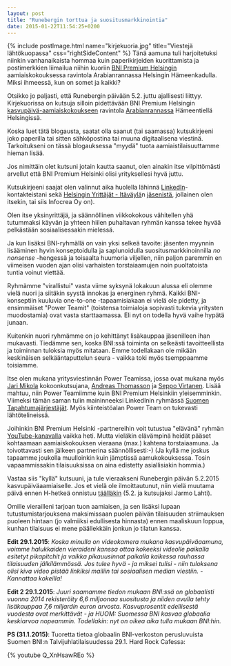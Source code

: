 ```yaml
---
layout: post
title: "Runebergin torttua ja suositusmarkkinointia"
date: 2015-01-22T11:54:25+0200
---
```


{% include postImage.html name="kirjekuoria.jpg" title="Viestejä lähtökuopassa" css="rightSideContent" %}
Tänä aamuna tuli harjoitetuksi niinkin vanhanaikaista hommaa kuin paperikirjeiden kuorittamista ja postimerkkien liimailua niihin kuoriin [BNI Premium Helsingin](http://bni.fi/helsinki-bni-premium-helsinki/) aamiaiskokouksessa ravintola Arabianrannassa Helsingin Hämeenkadulla. Miksi ihmeessä, kun on somet ja kaikki?<!--more-->

Otsikko jo paljasti, että Runebergin päivään 5.2. juttu ajallisesti liittyy. Kirjekuorissa on kutsuja silloin pidettävään BNI Premium Helsingin [kasvupäivä-aamiaiskokoukseen](https://www.facebook.com/events/411868882300102/) ravintola [Arabianrannassa](http://www.compass-group.fi/ravintolat/Helsinki/ravintola-arabianranta/) Hämeentiellä Helsingissä.

Koska luet tätä blogausta, saatat olla saanut (tai saamassa) kutsukirjeeni joko paperilla tai sitten sähköpostina tai muuna digitaalisena viestinä. Tarkoitukseni on tässä blogauksessa "myydä" tuota aamiaistilaisuuttamme hieman lisää.

Jos nimittäin olet kutsuni jotain kautta saanut, olen ainakin itse vilpittömästi arvellut että BNI Premium Helsinki olisi yrityksellesi hyvä juttu.

Kutsukirjeeni saajat olen valinnut aika huolella lähinnä [LinkedIn](https://www.linkedin.com/in/jarmolahti)-kontakteistani sekä [Helsingin Yrittäjät - Itäväylä](http://www.yrittajat.fi/fi-FI/helsinginyrittajat/itavayla/)n [jäsenistä](http://synergia.yrittajat.fi/Yritykset/Yrityshaku/?query=&localOrganization=1522), jollainen olen itsekin, tai siis Infocrea Oy on).

Olen itse yksinyrittäjä, ja säännöllinen viikkokokous vähitellen yhä tutummaksi käyvän ja yhteen hiilen puhaltavan ryhmän kanssa tekee hyvää pelkästään sosiaalisessakin mielessä. 

Ja kun lisäksi BNI-ryhmällä on vain yksi selkeä tavoite: jäsenten myynnin lisääminen hyvin konseptoidulla ja saplunoidulla suositusmarkkinoinnilla *no nonsense* -hengessä ja toisaalta huumoria viljellen, niin paljon paremmin en viimeisen vuoden ajan olisi varhaisten torstaiaamujen noin puoltatoista tuntia voinut viettää.

Ryhmämme "virallistui" vasta viime syksynä lokakuun alussa eli olemme  vielä nuori ja siitäkin syystä innokas ja energinen ryhmä. Kaikki BNI-konseptiin kuuluvia one-to-one -tapaamisiakaan ei vielä ole pidetty, ja ensimmäiset "Power Teamit" (toistensa toimialoja sopivasti tukevia yritysten muodostamia) ovat vasta starttaamassa. Eli nyt on todella hyvä vaihe hypätä junaan.

Kuitenkin nuori ryhmämme on jo kehittänyt lisäkauppaa jäsenilleen ihan mukavasti. Tiedämme sen, koska BNI:ssä toiminta on selkeästi tavoitteellista ja toiminnan tuloksia myös mitataan. Emme todellakaan ole mikään keskinäisen selkääntaputtelun seura - vaikka toki myös tsemppaamme toisiamme.

Itse olen mukana yritysviestinnän Power Teamissa, jossa ovat mukana myös [Jari Mikola](http://bni.fi/helsinki-bni-premium-helsinki/memberdetails.php?memberId=1355859&t=c01d6865e9f556dad5a862a713f7acbfbfee4bc199617c8723d6491d7d363f92&name=Jari%20Mikola) kokoonkutsujana, [Andreas Thomasson](http://bni.fi/helsinki-bni-premium-helsinki/memberdetails.php?memberId=1414740&t=db8bf4dcb0dee76efa7d2cd45b344f7d02bd8c04b0516a9e4f55fd342bf8dde4&name=Andreas%20Thomasson) ja [Seppo Virtanen](http://bni.fi/helsinki-bni-premium-helsinki/memberdetails.php?memberId=1443572&t=734d0e5a5115caaea4b81051ab790d5872c93f78f42296058e711c5fa4dcead3&name=Seppo%20Virtanen). Lisää mahtuu, niin Power Teamiimme kuin BNI Premium Helsinkiin yleisemminkin. Viimeksi tämän saman tulin maininneeksi LinkedInin ryhmässä [Suomen Tapahtumajärjestäjät](https://www.linkedin.com/groups?home=&gid=8202587). Myös kiinteistöalan Power Team on tukevasti lähtötelineissä. 

Joihinkin BNI Premium Helsinki -partnereihin voit tutustua "elävänä" ryhmän [YouTube-kanavalla](https://www.youtube.com/channel/UCmVjWgHy60CkF_WnBktUZ5A) vaikka heti. Mutta vieläkin elävämpinä heidät pääset kohtaamaan aamiaiskokouksen vieraana (max.) kahtena torstaiaamuna. Ja toivottavasti sen jälkeen partnerina säännöllisesti:-) (Ja kyllä me joskus tapaamme joukolla muulloinkin kuin jämptissä aamukokouksessa. Tosin vapaammissakin tilaisuuksissa on aina edistetty asiallisiakin hommia.)

Vastaa siis "kyllä" kutsuuni, ja tule vieraakseni Runebergin päivän 5.2.2015 kasvupäiväaamiaiselle. Jos et vielä ole ilmoittautunut, niin vielä muutama päivä ennen H-hetkeä onnistuu [täälläkin](https://www.bniconnectglobal.com/web/open/visitorRegistration?chapterId=11830) (5.2. ja kutsujaksi Jarmo Lahti).

Omille vierailleni tarjoan tuon aamiaisen, ja sen lisäksi lupaan tutustumistarjouksena maksimissaan puolen päivän tilaisuuden striimauksen puoleen hintaan (jo valmiiksi edullisesta hinnasta) ennen maaliskuun loppua, kunhan tilaisuus ei mene päällekkäin jonkun jo tilatun kanssa. 

**Edit 29.1.2015**: *Koska minulla on videokamera mukana kasvupäiväaamuna, voimme halukkaiden vieraideni kanssa ottaa kokeeksi videolle paikalla esitetyt pikapitchit ja vaikka pikauusinnat paikalla kaikessa rauhassa tilaisuuden jälkilämmössä. Jos tulee hyvä - ja miksei tulisi - niin tuloksena olisi kiva video pistää linkiksi mailiin tai sosiaalisen median viestiin. - Kannattaa kokeilla!*

**Edit 2 29.1.2015**: *Juuri saamamme tiedon mukaan BNI:ssä on globaalisti vuonna 2014 rekisteröity 6,6 miljoonaa suositusta ja niiden avulla tehty lisäkauppaa 7,6 miljardin euron arvosta. Kasvuprosentit edellisestä vuodesta ovat merkittävät - ja HUOM: Suomessa BNI kasvaa globaalia keskiarvoa nopeammin. Todellakin: nyt on oikea aika tulla mukaan BNI:hin.*

**PS (31.1.2015)**: Tuoretta tietoa globaalin BNI-verkoston perusluvuista Suomen BNI:n Talvijuhlatilaisuudessa 29.1. Hard Rock Cafessa:

{% youtube Q_XnHsawREo %}
